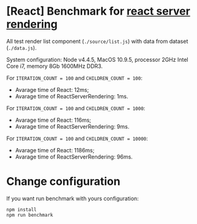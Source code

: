 # [React] Benchmark for [react server rendering](https://github.com/alt-j/react-server)

All test render list component (`./source/list.js`) with data from dataset (`./data.js`).

System configuration: Node v4.4.5, MacOS 10.9.5, processor 2GHz Intel Core i7, memory 8Gb 1600MHz DDR3.

For `ITERATION_COUNT = 100` and `CHILDREN_COUNT = 100`:
- Avarage time of React: 12ms;
- Avarage time of ReactServerRendering: 1ms.

For `ITERATION_COUNT = 100` and `CHILDREN_COUNT = 1000`:
- Avarage time of React: 116ms;
- Avarage time of ReactServerRendering: 9ms.

For `ITERATION_COUNT = 100` and `CHILDREN_COUNT = 10000`:
- Avarage time of React: 1186ms;
- Avarage time of ReactServerRendering: 96ms.

# Change configuration

If you want run benchmark with yours configuration:
```
npm install
npm run benchmark
```
